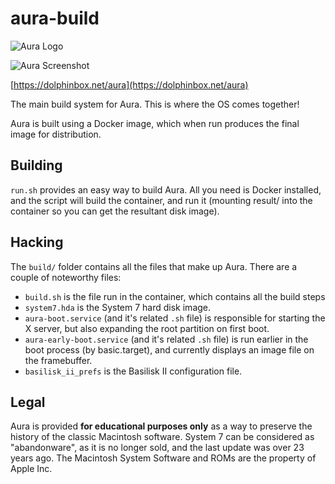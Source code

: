 # aura-build
![Aura Logo](https://dolphinbox.net/aura/aura-logo-white.png)

![Aura Screenshot](https://i.imgur.com/HMUPy7s.png)

[https://dolphinbox.net/aura](https://dolphinbox.net/aura)

The main build system for Aura. This is where the OS comes together!

Aura is built using a Docker image, which when run produces the final image for distribution.

## Building
``run.sh`` provides an easy way to build Aura. All you need is Docker installed, and the script will build the container,
and run it (mounting result/ into the container so you can get the resultant disk image).

## Hacking

The ``build/`` folder contains all the files that make up Aura. 
There are a couple of noteworthy files: 
* ``build.sh`` is the file run in the container, which contains all the build steps
* ``system7.hda`` is the System 7 hard disk image.
* ``aura-boot.service`` (and it's related ``.sh`` file) is responsible for starting the X server, but also expanding the 
root partition on first boot.
* ``aura-early-boot.service`` (and it's related ``.sh`` file) is run earlier in the boot process (by basic.target), and 
currently displays an image file on the framebuffer.
* ``basilisk_ii_prefs`` is the Basilisk II configuration file.

## Legal
Aura is provided  **for educational purposes only** as a way to preserve the history of the classic Macintosh software. System 7 can be considered as "abandonware", as it is no longer sold, and the last update was over 23 years ago.
The Macintosh System Software and ROMs are the property of Apple Inc.
